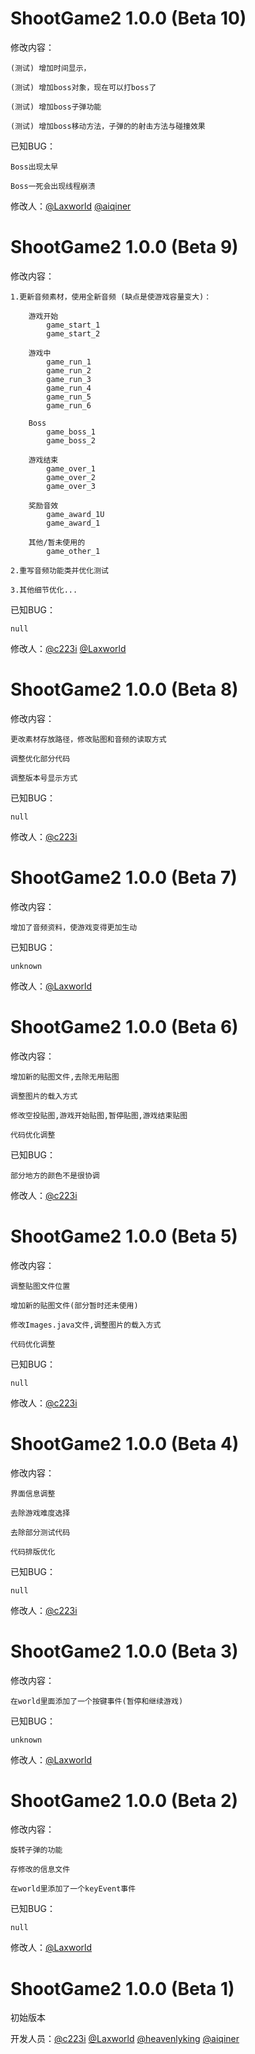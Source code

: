 # ShootGame2 1.0.0 (Beta 10)

修改内容：

	(测试) 增加时间显示，

	(测试) 增加boss对象，现在可以打boss了

	(测试) 增加boss子弹功能

	(测试) 增加boss移动方法，子弹的的射击方法与碰撞效果

已知BUG：

	Boss出现太早

	Boss一死会出现线程崩溃

修改人：[@Laxworld](https://github.com/Laxworld) [@aiqiner](https://github.com/aiqiner)


# ShootGame2 1.0.0 (Beta 9)

修改内容：

	1.更新音频素材，使用全新音频 (缺点是使游戏容量变大)：

		游戏开始
			game_start_1
			game_start_2

		游戏中
			game_run_1
			game_run_2
			game_run_3
			game_run_4
			game_run_5
			game_run_6

		Boss
			game_boss_1
			game_boss_2

		游戏结束
			game_over_1
			game_over_2
			game_over_3

		奖励音效
			game_award_1U
			game_award_1

		其他/暂未使用的
			game_other_1

	2.重写音频功能类并优化测试

	3.其他细节优化...

已知BUG：

	null

修改人：[@c223i](https://github.com/c223i) [@Laxworld](https://github.com/Laxworld)



# ShootGame2 1.0.0 (Beta 8)

修改内容：

	更改素材存放路径，修改贴图和音频的读取方式

	调整优化部分代码

	调整版本号显示方式

已知BUG：

	null

修改人：[@c223i](https://github.com/c223i)



# ShootGame2 1.0.0 (Beta 7)

修改内容：

	增加了音频资料，使游戏变得更加生动

已知BUG：

	unknown

修改人：[@Laxworld](https://github.com/Laxworld)



# ShootGame2 1.0.0 (Beta 6)

修改内容：

	增加新的贴图文件,去除无用贴图

	调整图片的载入方式

	修改空投贴图,游戏开始贴图,暂停贴图,游戏结束贴图

	代码优化调整

已知BUG：

	部分地方的颜色不是很协调

修改人：[@c223i](https://github.com/c223i)



# ShootGame2 1.0.0 (Beta 5)

修改内容：

	调整贴图文件位置

	增加新的贴图文件(部分暂时还未使用)

	修改Images.java文件,调整图片的载入方式

	代码优化调整

已知BUG：

	null

修改人：[@c223i](https://github.com/c223i)



# ShootGame2 1.0.0 (Beta 4)

修改内容：

	界面信息调整

	去除游戏难度选择

	去除部分测试代码

	代码排版优化

已知BUG：

	null

修改人：[@c223i](https://github.com/c223i)



# ShootGame2 1.0.0 (Beta 3)

修改内容：

	在world里面添加了一个按键事件(暂停和继续游戏)

已知BUG：

	unknown

修改人：[@Laxworld](https://github.com/Laxworld)



# ShootGame2 1.0.0 (Beta 2)

修改内容：

	旋转子弹的功能
	
	存修改的信息文件
	
	在world里添加了一个keyEvent事件

已知BUG：

	null

修改人：[@Laxworld](https://github.com/Laxworld)



# ShootGame2 1.0.0 (Beta 1)

初始版本

开发人员：[@c223i](https://github.com/c223i) [@Laxworld](https://github.com/Laxworld) [@heavenlyking](https://github.com/heavenlyking) [@aiqiner](https://github.com/aiqiner)
